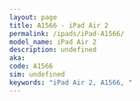 ```yaml
---
layout: page
title: A1566 - iPad Air 2
permalink: /ipads/iPad-A1566/
model_name: iPad Air 2
description: undefined
aka: 
code: A1566
sim: undefined
keywords: "iPad Air 2, A1566, "
---
```

